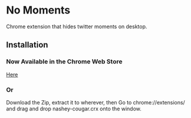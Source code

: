 # No Moments 

Chrome extension that hides twitter moments on desktop.

## Installation

### Now Available in the Chrome Web Store
[Here](https://chrome.google.com/webstore/detail/nashey-cougar/jjoajpghilppoeackfnbafblijkhocno)

### Or 

Download the Zip, extract it to wherever, then
Go to chrome://extensions/ and drag and drop nashey-cougar.crx onto the window.
